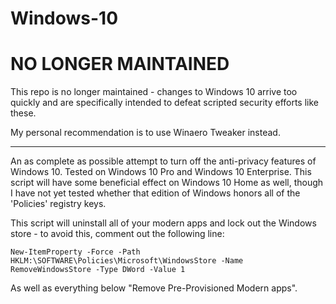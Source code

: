 # Windows-10

NO LONGER MAINTAINED
===

This repo is no longer maintained - changes to Windows 10 arrive too quickly and are specifically intended to defeat scripted security efforts like these.

My personal recommendation is to use Winaero Tweaker instead.

---

An as complete as possible attempt to turn off the anti-privacy features of Windows 10. Tested on Windows 10 Pro and Windows 10 Enterprise. This script will have some beneficial effect on Windows 10 Home as well, though I have not yet tested whether that edition of Windows honors all of the 'Policies' registry keys.

This script will uninstall all of your modern apps and lock out the Windows store - to avoid this, comment out the following line: 

    New-ItemProperty -Force -Path HKLM:\SOFTWARE\Policies\Microsoft\WindowsStore -Name RemoveWindowsStore -Type DWord -Value 1

As well as everything below "Remove Pre-Provisioned Modern apps".
